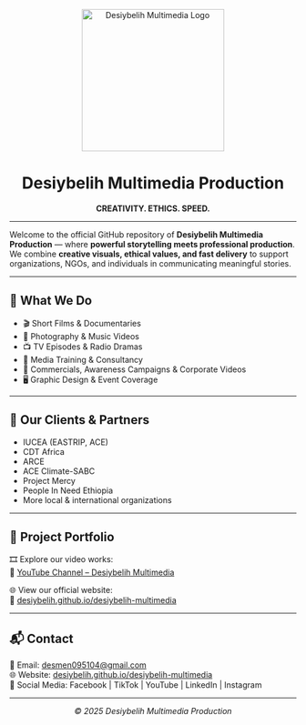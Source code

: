 <p align="center">
  <img src="https://raw.githubusercontent.com/desiybelih/desiybelih-multimedia/main/assets/logo.png" alt="Desiybelih Multimedia Logo" width="250"/>
</p>

<h1 align="center">Desiybelih Multimedia Production</h1>
<p align="center"><strong>CREATIVITY. ETHICS. SPEED.</strong></p>

---

Welcome to the official GitHub repository of **Desiybelih Multimedia Production** — where **powerful storytelling meets professional production**. We combine **creative visuals, ethical values, and fast delivery** to support organizations, NGOs, and individuals in communicating meaningful stories.

---

## 🌟 What We Do

- 🎬 Short Films & Documentaries  
- 📸 Photography & Music Videos  
- 📺 TV Episodes & Radio Dramas  
- 🧠 Media Training & Consultancy  
- 💼 Commercials, Awareness Campaigns & Corporate Videos  
- 🖥️ Graphic Design & Event Coverage

---

## 🤝 Our Clients & Partners

- IUCEA (EASTRIP, ACE)  
- CDT Africa  
- ARCE  
- ACE Climate-SABC  
- Project Mercy  
- People In Need Ethiopia  
- More local & international organizations

---

## 📂 Project Portfolio

🎞️ Explore our video works:  
🔗 [YouTube Channel – Desiybelih Multimedia](https://www.youtube.com/@DesiybelihMultimedia)

🌐 View our official website:  
🔗 [desiybelih.github.io/desiybelih-multimedia](https://desiybelih.github.io/desiybelih-multimedia/)

---

## 📬 Contact

📧 Email: desmen095104@gmail.com  
🌐 Website: [desiybelih.github.io/desiybelih-multimedia](https://desiybelih.github.io/desiybelih-multimedia/)  
📱 Social Media: Facebook | TikTok | YouTube | LinkedIn | Instagram

---

<p align="center">
  <em>© 2025 Desiybelih Multimedia Production</em>
</p>
